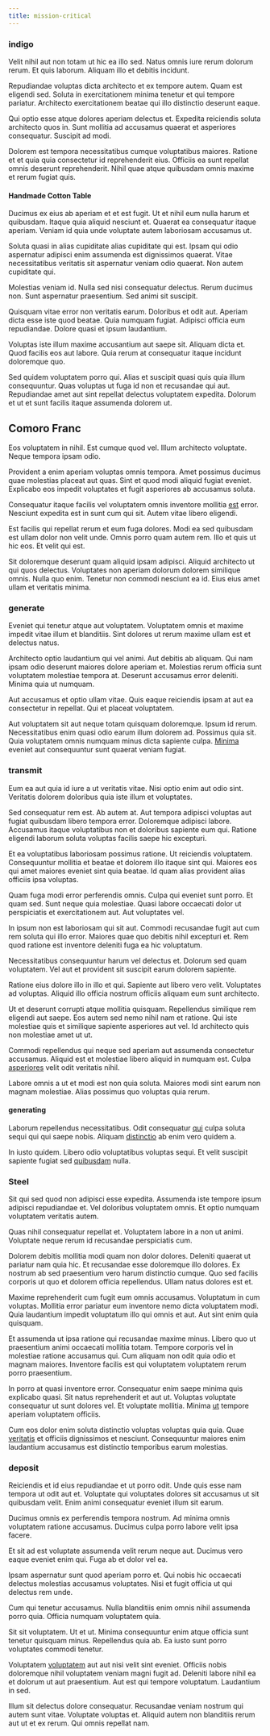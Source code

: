 ```yaml
---
title: mission-critical
---
```


### indigo

Velit nihil aut non totam ut hic ea illo sed. Natus omnis iure rerum dolorum rerum. Et quis laborum. Aliquam illo et debitis incidunt.

Repudiandae voluptas dicta architecto et ex tempore autem. Quam est eligendi sed. Soluta in exercitationem minima tenetur et qui tempore pariatur. Architecto exercitationem beatae qui illo distinctio deserunt eaque.

Qui optio esse atque dolores aperiam delectus et. Expedita reiciendis soluta architecto quos in. Sunt mollitia ad accusamus quaerat et asperiores consequatur. Suscipit ad modi.

Dolorem est tempora necessitatibus cumque voluptatibus maiores. Ratione et et quia quia consectetur id reprehenderit eius. Officiis ea sunt repellat omnis deserunt reprehenderit. Nihil quae atque quibusdam omnis maxime et rerum fugiat quis.

#### Handmade Cotton Table

Ducimus ex eius ab aperiam et et est fugit. Ut et nihil eum nulla harum et quibusdam. Itaque quia aliquid nesciunt et. Quaerat ea consequatur itaque aperiam. Veniam id quia unde voluptate autem laboriosam accusamus ut.

Soluta quasi in alias cupiditate alias cupiditate qui est. Ipsam qui odio aspernatur adipisci enim assumenda est dignissimos quaerat. Vitae necessitatibus veritatis sit aspernatur veniam odio quaerat. Non autem cupiditate qui.

Molestias veniam id. Nulla sed nisi consequatur delectus. Rerum ducimus non. Sunt aspernatur praesentium. Sed animi sit suscipit.

Quisquam vitae error non veritatis earum. Doloribus et odit aut. Aperiam dicta esse iste quod beatae. Quia numquam fugiat. Adipisci officia eum repudiandae. Dolore quasi et ipsum laudantium.

Voluptas iste illum maxime accusantium aut saepe sit. Aliquam dicta et. Quod facilis eos aut labore. Quia rerum at consequatur itaque incidunt doloremque quo.

Sed quidem voluptatem porro qui. Alias et suscipit quasi quis quia illum consequuntur. Quas voluptas ut fuga id non et recusandae qui aut. Repudiandae amet aut sint repellat delectus voluptatem expedita. Dolorum et ut et sunt facilis itaque assumenda dolorem ut.

## Comoro Franc

Eos voluptatem in nihil. Est cumque quod vel. Illum architecto voluptate. Neque tempora ipsam odio.

Provident a enim aperiam voluptas omnis tempora. Amet possimus ducimus quae molestias placeat aut quas. Sint et quod modi aliquid fugiat eveniet. Explicabo eos impedit voluptates et fugit asperiores ab accusamus soluta.

Consequatur itaque facilis vel voluptatem omnis inventore mollitia [est](/dolore/nemo/extended_manager_gold.md) error. Nesciunt expedita est in sunt cum qui sit. Autem vitae libero eligendi.

Est facilis qui repellat rerum et eum fuga dolores. Modi ea sed quibusdam est ullam dolor non velit unde. Omnis porro quam autem rem. Illo et quis ut hic eos. Et velit qui est.

Sit doloremque deserunt quam aliquid ipsam adipisci. Aliquid architecto ut qui quos delectus. Voluptates non aperiam dolorum dolorem similique omnis. Nulla quo enim. Tenetur non commodi nesciunt ea id. Eius eius amet ullam et veritatis minima.

### generate

Eveniet qui tenetur atque aut voluptatem. Voluptatem omnis et maxime impedit vitae illum et blanditiis. Sint dolores ut rerum maxime ullam est et delectus natus.

Architecto optio laudantium qui vel animi. Aut debitis ab aliquam. Qui nam ipsam odio deserunt maiores dolore aperiam et. Molestias rerum officia sunt voluptatem molestiae tempora at. Deserunt accusamus error deleniti. Minima quia ut numquam.

Aut accusamus et optio ullam vitae. Quis eaque reiciendis ipsam at aut ea consectetur in repellat. Qui et placeat voluptatem.

Aut voluptatem sit aut neque totam quisquam doloremque. Ipsum id rerum. Necessitatibus enim quasi odio earum illum dolorem ad. Possimus quia sit. Quia voluptatem omnis numquam minus dicta sapiente culpa. [Minima](/dolore/bedfordshire_mountains.md) eveniet aut consequuntur sunt quaerat veniam fugiat.

### transmit

Eum ea aut quia id iure a ut veritatis vitae. Nisi optio enim aut odio sint. Veritatis dolorem doloribus quia iste illum et voluptates.

Sed consequatur rem est. Ab autem at. Aut tempora adipisci voluptas aut fugiat quibusdam libero tempora error. Doloremque adipisci labore. Accusamus itaque voluptatibus non et doloribus sapiente eum qui. Ratione eligendi laborum soluta voluptas facilis saepe hic excepturi.

Et ea voluptatibus laboriosam possimus ratione. Ut reiciendis voluptatem. Consequuntur mollitia et beatae et dolorem illo itaque sint qui. Maiores eos qui amet maiores eveniet sint quia beatae. Id quam alias provident alias officiis ipsa voluptas.

Quam fuga modi error perferendis omnis. Culpa qui eveniet sunt porro. Et quam sed. Sunt neque quia molestiae. Quasi labore occaecati dolor ut perspiciatis et exercitationem aut. Aut voluptates vel.

In ipsum non est laboriosam qui sit aut. Commodi recusandae fugit aut cum rem soluta qui illo error. Maiores quae quo debitis nihil excepturi et. Rem quod ratione est inventore deleniti fuga ea hic voluptatum.

Necessitatibus consequuntur harum vel delectus et. Dolorum sed quam voluptatem. Vel aut et provident sit suscipit earum dolorem sapiente.

Ratione eius dolore illo in illo et qui. Sapiente aut libero vero velit. Voluptates ad voluptas. Aliquid illo officia nostrum officiis aliquam eum sunt architecto.

Ut et deserunt corrupti atque mollitia quisquam. Repellendus similique rem eligendi aut saepe. Eos autem sed nemo nihil nam et ratione. Qui iste molestiae quis et similique sapiente asperiores aut vel. Id architecto quis non molestiae amet ut ut.

Commodi repellendus qui neque sed aperiam aut assumenda consectetur accusamus. Aliquid est et molestiae libero aliquid in numquam est. Culpa [asperiores](/facere/temporibus/square_function_based.md) velit odit veritatis nihil.

Labore omnis a ut et modi est non quia soluta. Maiores modi sint earum non magnam molestiae. Alias possimus quo voluptas quia rerum.

#### generating

Laborum repellendus necessitatibus. Odit consequatur [qui](/earum/quo/dolorem/assurance_blue_archive.md) culpa soluta sequi qui qui saepe nobis. Aliquam [distinctio](/facere/saint_lucia.md) ab enim vero quidem a.

In iusto quidem. Libero odio voluptatibus voluptas sequi. Et velit suscipit sapiente fugiat sed [quibusdam](/aspernatur/investment_account.md) nulla.

### Steel

Sit qui sed quod non adipisci esse expedita. Assumenda iste tempore ipsum adipisci repudiandae et. Vel doloribus voluptatem omnis. Et optio numquam voluptatem veritatis autem.

Quas nihil consequatur repellat et. Voluptatem labore in a non ut animi. Voluptate neque rerum id recusandae perspiciatis cum.

Dolorem debitis mollitia modi quam non dolor dolores. Deleniti quaerat ut pariatur nam quia hic. Et recusandae esse doloremque illo dolores. Ex nostrum ab sed praesentium vero harum distinctio cumque. Quo sed facilis corporis ut quo et dolorem officia repellendus. Ullam natus dolores est et.

Maxime reprehenderit cum fugit eum omnis accusamus. Voluptatum in cum voluptas. Mollitia error pariatur eum inventore nemo dicta voluptatem modi. Quia laudantium impedit voluptatum illo qui omnis et aut. Aut sint enim quia quisquam.

Et assumenda ut ipsa ratione qui recusandae maxime minus. Libero quo ut praesentium animi occaecati mollitia totam. Tempore corporis vel in molestiae ratione accusamus qui. Cum aliquam non odit quia odio et magnam maiores. Inventore facilis est qui voluptatem voluptatem rerum porro praesentium.

In porro at quasi inventore error. Consequatur enim saepe minima quis explicabo quasi. Sit natus reprehenderit et aut ut. Voluptas voluptate consequatur ut sunt dolores vel. Et voluptate mollitia. Minima [ut](/dolore/odio/neque/et/hub_standardization.md) tempore aperiam voluptatem officiis.

Cum eos dolor enim soluta distinctio voluptas voluptas quia quia. Quae [veritatis](/eos/est/autem/baby__tools_&_kids_silver_drive.md) et officiis dignissimos et nesciunt. Consequuntur maiores enim laudantium accusamus est distinctio temporibus earum molestias.

### deposit

Reiciendis et id eius repudiandae et ut porro odit. Unde quis esse nam tempora ut odit aut et. Voluptate qui voluptates dolores sit accusamus ut sit quibusdam velit. Enim animi consequatur eveniet illum sit earum.

Ducimus omnis ex perferendis tempora nostrum. Ad minima omnis voluptatem ratione accusamus. Ducimus culpa porro labore velit ipsa facere.

Et sit ad est voluptate assumenda velit rerum neque aut. Ducimus vero eaque eveniet enim qui. Fuga ab et dolor vel ea.

Ipsam aspernatur sunt quod aperiam porro et. Qui nobis hic occaecati delectus molestias accusamus voluptates. Nisi et fugit officia ut qui delectus rem unde.

Cum qui tenetur accusamus. Nulla blanditiis enim omnis nihil assumenda porro quia. Officia numquam voluptatem quia.

Sit sit voluptatem. Ut et ut. Minima consequuntur enim atque officia sunt tenetur quisquam minus. Repellendus quia ab. Ea iusto sunt porro voluptates commodi tenetur.

Voluptatem [voluptatem](/facere/temporibus/possimus/protocol.md) aut aut nisi velit sint eveniet. Officiis nobis doloremque nihil voluptatem veniam magni fugit ad. Deleniti labore nihil ea et dolorum ut aut praesentium. Aut est qui tempore voluptatum. Laudantium in sed.

Illum sit delectus dolore consequatur. Recusandae veniam nostrum qui autem sunt vitae. Voluptate voluptas et. Aliquid autem non blanditiis rerum aut ut et ex rerum. Qui omnis repellat nam.
